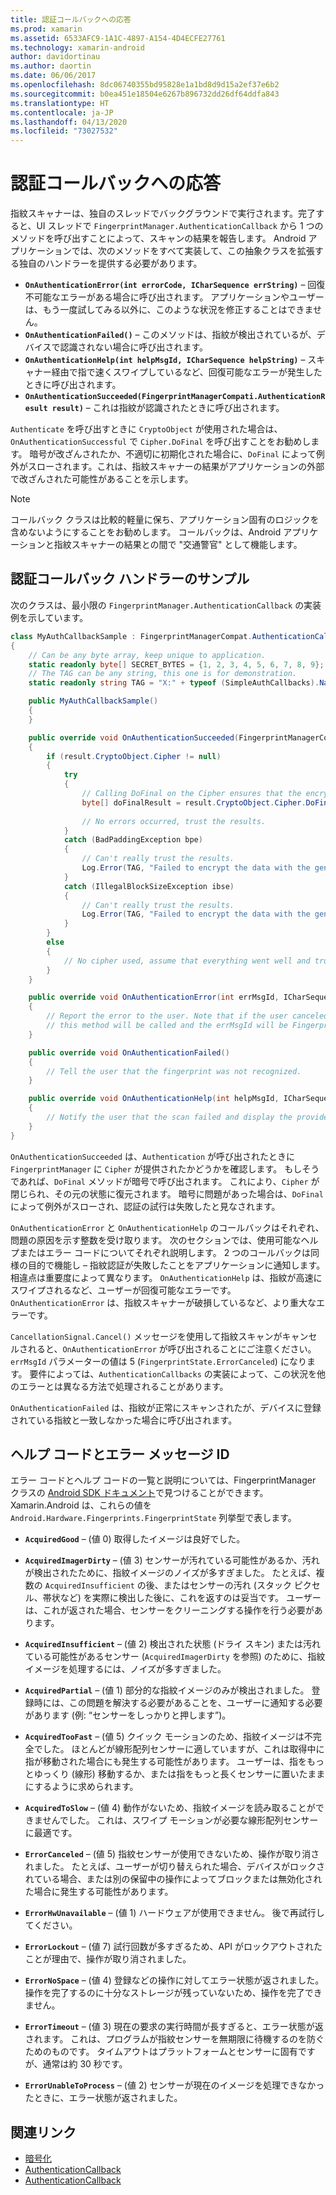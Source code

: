 ```yaml
---
title: 認証コールバックへの応答
ms.prod: xamarin
ms.assetid: 6533AFC9-1A1C-4897-A154-4D4ECFE27761
ms.technology: xamarin-android
author: davidortinau
ms.author: daortin
ms.date: 06/06/2017
ms.openlocfilehash: 8dc06740355bd95828e1a1bd8d9d15a2ef37e6b2
ms.sourcegitcommit: b0ea451e18504e6267b896732dd26df64ddfa843
ms.translationtype: HT
ms.contentlocale: ja-JP
ms.lasthandoff: 04/13/2020
ms.locfileid: "73027532"
---
```

# <a name="responding-to-authentication-callbacks"></a>認証コールバックへの応答

指紋スキャナーは、独自のスレッドでバックグラウンドで実行されます。完了すると、UI スレッドで `FingerprintManager.AuthenticationCallback` から 1 つのメソッドを呼び出すことによって、スキャンの結果を報告します。 Android アプリケーションでは、次のメソッドをすべて実装して、この抽象クラスを拡張する独自のハンドラーを提供する必要があります。

- **`OnAuthenticationError(int errorCode, ICharSequence errString)`** &ndash; 回復不可能なエラーがある場合に呼び出されます。 アプリケーションやユーザーは、もう一度試してみる以外に、このような状況を修正することはできません。
- **`OnAuthenticationFailed()`** &ndash; このメソッドは、指紋が検出されているが、デバイスで認識されない場合に呼び出されます。
- **`OnAuthenticationHelp(int helpMsgId, ICharSequence helpString)`** &ndash; スキャナー経由で指で速くスワイプしているなど、回復可能なエラーが発生したときに呼び出されます。
- **`OnAuthenticationSucceeded(FingerprintManagerCompati.AuthenticationResult result)`** &ndash; これは指紋が認識されたときに呼び出されます。

`Authenticate` を呼び出すときに `CryptoObject` が使用された場合は、`OnAuthenticationSuccessful` で `Cipher.DoFinal` を呼び出すことをお勧めします。
暗号が改ざんされたか、不適切に初期化された場合に、`DoFinal` によって例外がスローされます。これは、指紋スキャナーの結果がアプリケーションの外部で改ざんされた可能性があることを示します。

> [!NOTE]
> コールバック クラスは比較的軽量に保ち、アプリケーション固有のロジックを含めないようにすることをお勧めします。 コールバックは、Android アプリケーションと指紋スキャナーの結果との間で "交通警官" として機能します。

## <a name="a-sample-authentication-callback-handler"></a>認証コールバック ハンドラーのサンプル

次のクラスは、最小限の `FingerprintManager.AuthenticationCallback` の実装例を示しています。 

```csharp
class MyAuthCallbackSample : FingerprintManagerCompat.AuthenticationCallback
{
    // Can be any byte array, keep unique to application.
    static readonly byte[] SECRET_BYTES = {1, 2, 3, 4, 5, 6, 7, 8, 9};
    // The TAG can be any string, this one is for demonstration.
    static readonly string TAG = "X:" + typeof (SimpleAuthCallbacks).Name;

    public MyAuthCallbackSample()
    {
    }

    public override void OnAuthenticationSucceeded(FingerprintManagerCompat.AuthenticationResult result)
    {
        if (result.CryptoObject.Cipher != null) 
        {
            try
            {
                // Calling DoFinal on the Cipher ensures that the encryption worked.
                byte[] doFinalResult = result.CryptoObject.Cipher.DoFinal(SECRET_BYTES);
    
                // No errors occurred, trust the results.              
            }
            catch (BadPaddingException bpe)
            {
                // Can't really trust the results.
                Log.Error(TAG, "Failed to encrypt the data with the generated key." + bpe);
            }
            catch (IllegalBlockSizeException ibse)
            {
                // Can't really trust the results.
                Log.Error(TAG, "Failed to encrypt the data with the generated key." + ibse);
            }
        }
        else
        {
            // No cipher used, assume that everything went well and trust the results.
        }
    }

    public override void OnAuthenticationError(int errMsgId, ICharSequence errString)
    {
        // Report the error to the user. Note that if the user canceled the scan,
        // this method will be called and the errMsgId will be FingerprintState.ErrorCanceled.
    }

    public override void OnAuthenticationFailed()
    {
        // Tell the user that the fingerprint was not recognized.
    }

    public override void OnAuthenticationHelp(int helpMsgId, ICharSequence helpString)
    {
        // Notify the user that the scan failed and display the provided hint.
    }
}
```

`OnAuthenticationSucceeded` は、`Authentication` が呼び出されたときに `FingerprintManager` に `Cipher` が提供されたかどうかを確認します。 もしそうであれば、`DoFinal` メソッドが暗号で呼び出されます。 これにより、`Cipher` が閉じられ、その元の状態に復元されます。 暗号に問題があった場合は、`DoFinal` によって例外がスローされ、認証の試行は失敗したと見なされます。

`OnAuthenticationError` と `OnAuthenticationHelp` のコールバックはそれぞれ、問題の原因を示す整数を受け取ります。 次のセクションでは、使用可能なヘルプまたはエラー コードについてそれぞれ説明します。 2 つのコールバックは同様の目的で機能し &ndash; 指紋認証が失敗したことをアプリケーションに通知します。 相違点は重要度によって異なります。 `OnAuthenticationHelp` は、指紋が高速にスワイプされるなど、ユーザーが回復可能なエラーです。`OnAuthenticationError` は、指紋スキャナーが破損しているなど、より重大なエラーです。

`CancellationSignal.Cancel()` メッセージを使用して指紋スキャンがキャンセルされると、`OnAuthenticationError` が呼び出されることにご注意ください。 `errMsgId` パラメーターの値は 5 (`FingerprintState.ErrorCanceled`) になります。 要件によっては、`AuthenticationCallbacks` の実装によって、この状況を他のエラーとは異なる方法で処理されることがあります。 

`OnAuthenticationFailed` は、指紋が正常にスキャンされたが、デバイスに登録されている指紋と一致しなかった場合に呼び出されます。 

## <a name="help-codes-and-error-message-ids"></a>ヘルプ コードとエラー メッセージ ID 

エラー コードとヘルプ コードの一覧と説明については、FingerprintManager クラスの [Android SDK ドキュメント](https://developer.android.com/reference/android/hardware/fingerprint/FingerprintManager.html#FINGERPRINT_ACQUIRED_GOOD)で見つけることができます。 Xamarin.Android は、これらの値を `Android.Hardware.Fingerprints.FingerprintState` 列挙型で表します。

- **`AcquiredGood`** &ndash; (値 0) 取得したイメージは良好でした。

- **`AcquiredImagerDirty`** &ndash; (値 3) センサーが汚れている可能性があるか、汚れが検出されたために、指紋イメージのノイズが多すぎました。 たとえば、複数の `AcquiredInsufficient` の後、またはセンサーの汚れ (スタック ピクセル、帯状など) を実際に検出した後に、これを返すのは妥当です。 ユーザーは、これが返された場合、センサーをクリーニングする操作を行う必要があります。

- **`AcquiredInsufficient`** &ndash; (値 2) 検出された状態 (ドライ スキン) または汚れている可能性があるセンサー (`AcquiredImagerDirty` を参照) のために、指紋イメージを処理するには、ノイズが多すぎました。

- **`AcquiredPartial`** &ndash; (値 1) 部分的な指紋イメージのみが検出されました。 登録時には、この問題を解決する必要があることを、ユーザーに通知する必要があります (例: &ldquo;センサーをしっかりと押します&rdquo;)。

- **`AcquiredTooFast`** &ndash; (値 5) クイック モーションのため、指紋イメージは不完全でした。 ほとんどが線形配列センサーに適していますが、これは取得中に指が移動された場合にも発生する可能性があります。 ユーザーは、指をもっとゆっくり (線形) 移動するか、または指をもっと長くセンサーに置いたままにするように求められます。

- **`AcquiredToSlow`** &ndash; (値 4) 動作がないため、指紋イメージを読み取ることができませんでした。 これは、スワイプ モーションが必要な線形配列センサーに最適です。

- **`ErrorCanceled`** &ndash; (値 5) 指紋センサーが使用できないため、操作が取り消されました。 たとえば、ユーザーが切り替えられた場合、デバイスがロックされている場合、または別の保留中の操作によってブロックまたは無効化された場合に発生する可能性があります。

- **`ErrorHwUnavailable`** &ndash; (値 1) ハードウェアが使用できません。 後で再試行してください。

- **`ErrorLockout`** &ndash; (値 7) 試行回数が多すぎるため、API がロックアウトされたことが理由で、操作が取り消されました。

- **`ErrorNoSpace`** &ndash; (値 4) 登録などの操作に対してエラー状態が返されました。操作を完了するのに十分なストレージが残っていないため、操作を完了できません。

- **`ErrorTimeout`** &ndash; (値 3) 現在の要求の実行時間が長すぎると、エラー状態が返されます。 これは、プログラムが指紋センサーを無期限に待機するのを防ぐためのものです。 タイムアウトはプラットフォームとセンサーに固有ですが、通常は約 30 秒です。

- **`ErrorUnableToProcess`** &ndash; (値 2) センサーが現在のイメージを処理できなかったときに、エラー状態が返されました。

## <a name="related-links"></a>関連リンク

- [暗号化](https://docs.oracle.com/javase/7/docs/api/javax/crypto/Cipher.html)
- [AuthenticationCallback](https://developer.android.com/reference/android/hardware/fingerprint/FingerprintManager.AuthenticationCallback.html)
- [AuthenticationCallback](https://developer.android.com/reference/android/support/v4/hardware/fingerprint/FingerprintManagerCompat.AuthenticationCallback.html)
